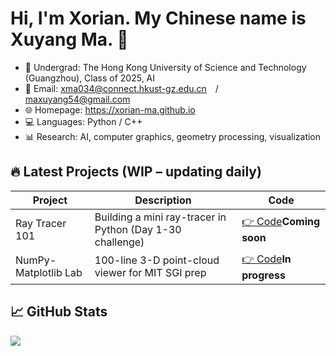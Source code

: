# Hi, I'm Xorian. My Chinese name is Xuyang Ma. 👋
- 🏫 Undergrad: The Hong Kong University of Science and Technology (Guangzhou), Class of 2025, AI
- 📧 Email: xma034@connect.hkust-gz.edu.cn / maxuyang54@gmail.com
- 🌐 Homepage: https://xorian-ma.github.io 
- 💻 Languages: Python / C++
- 📊 Research: AI, computer graphics, geometry processing, visualization

## 🔥 Latest Projects (WIP – updating daily)
| Project | Description | Code |
|---|---|---|
| Ray Tracer 101 | Building a mini ray-tracer in Python (Day 1-30 challenge) | [👉 Code](https://github.com/xorian-ma/RayTracer101)**Coming soon** |
| NumPy-Matplotlib Lab | 100-line 3-D point-cloud viewer for MIT SGI prep | [👉 Code](https://github.com/xorian-ma/NumpyDemo)**In progress** |

## 📈 GitHub Stats
![](https://github-readme-stats.vercel.app/api?username=xorian-ma&show_icons=true&theme=radical)
